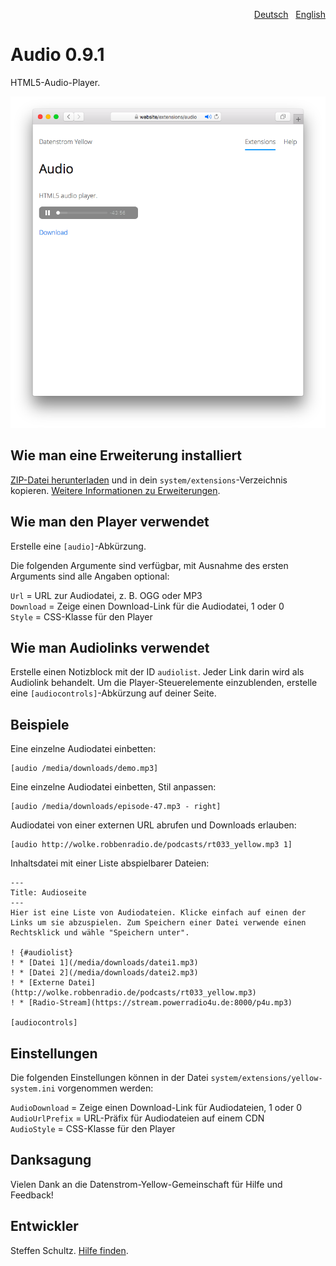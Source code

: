 <p align="right"><a href="README-de.md">Deutsch</a> &nbsp; <a href="README.md">English</a></p>

# Audio 0.9.1

HTML5-Audio-Player.

<p align="center"><img src="SCREENSHOT.png" alt="Bildschirmfoto"></p>

## Wie man eine Erweiterung installiert

[ZIP-Datei herunterladen](https://github.com/schulle4u/yellow-audio/archive/refs/heads/main.zip) und in dein `system/extensions`-Verzeichnis kopieren. [Weitere Informationen zu Erweiterungen](https://github.com/annaesvensson/yellow-update/tree/main/README-de.md).

## Wie man den Player verwendet

Erstelle eine `[audio]`-Abkürzung.
 
Die folgenden Argumente sind verfügbar, mit Ausnahme des ersten Arguments sind alle Angaben optional:

`Url` = URL zur Audiodatei, z. B. OGG oder MP3  
`Download` = Zeige einen Download-Link für die Audiodatei, 1 oder 0  
`Style` = CSS-Klasse für den Player 

## Wie man Audiolinks verwendet

Erstelle einen Notizblock mit der ID `audiolist`. Jeder Link darin wird als Audiolink behandelt. Um die Player-Steuerelemente einzublenden, erstelle eine `[audiocontrols]`-Abkürzung auf deiner Seite. 

## Beispiele

Eine einzelne Audiodatei einbetten:

    [audio /media/downloads/demo.mp3]

Eine einzelne Audiodatei einbetten, Stil anpassen:

    [audio /media/downloads/episode-47.mp3 - right]

Audiodatei von einer externen URL abrufen und Downloads erlauben: 

    [audio http://wolke.robbenradio.de/podcasts/rt033_yellow.mp3 1]

Inhaltsdatei mit einer Liste abspielbarer Dateien:

~~~
---
Title: Audioseite
---
Hier ist eine Liste von Audiodateien. Klicke einfach auf einen der Links um sie abzuspielen. Zum Speichern einer Datei verwende einen Rechtsklick und wähle "Speichern unter". 

! {#audiolist}
! * [Datei 1](/media/downloads/datei1.mp3)
! * [Datei 2](/media/downloads/datei2.mp3)
! * [Externe Datei](http://wolke.robbenradio.de/podcasts/rt033_yellow.mp3)
! * [Radio-Stream](https://stream.powerradio4u.de:8000/p4u.mp3)

[audiocontrols]
~~~

## Einstellungen

Die folgenden Einstellungen können in der Datei `system/extensions/yellow-system.ini` vorgenommen werden:

`AudioDownload` = Zeige einen Download-Link für Audiodateien, 1 oder 0  
`AudioUrlPrefix` = URL-Präfix für Audiodateien auf einem CDN  
`AudioStyle` = CSS-Klasse für den Player  

## Danksagung

Vielen Dank an die Datenstrom-Yellow-Gemeinschaft für Hilfe und Feedback!

## Entwickler

Steffen Schultz. [Hilfe finden](https://datenstrom.se/de/yellow/help/).
